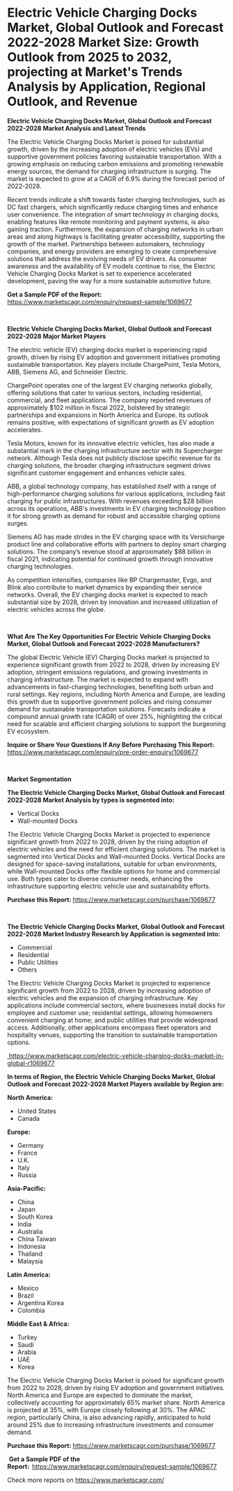<p><h1>Electric Vehicle Charging Docks Market, Global Outlook and Forecast 2022-2028 Market Size: Growth Outlook from 2025 to 2032, projecting at Market's Trends Analysis by Application, Regional Outlook, and Revenue</h1></p><p><strong>Electric Vehicle Charging Docks Market, Global Outlook and Forecast 2022-2028 Market Analysis and Latest Trends</strong></p>
<p><p>The Electric Vehicle Charging Docks Market is poised for substantial growth, driven by the increasing adoption of electric vehicles (EVs) and supportive government policies favoring sustainable transportation. With a growing emphasis on reducing carbon emissions and promoting renewable energy sources, the demand for charging infrastructure is surging. The market is expected to grow at a CAGR of 6.9% during the forecast period of 2022-2028.</p><p>Recent trends indicate a shift towards faster charging technologies, such as DC fast chargers, which significantly reduce charging times and enhance user convenience. The integration of smart technology in charging docks, enabling features like remote monitoring and payment systems, is also gaining traction. Furthermore, the expansion of charging networks in urban areas and along highways is facilitating greater accessibility, supporting the growth of the market. Partnerships between automakers, technology companies, and energy providers are emerging to create comprehensive solutions that address the evolving needs of EV drivers. As consumer awareness and the availability of EV models continue to rise, the Electric Vehicle Charging Docks Market is set to experience accelerated development, paving the way for a more sustainable automotive future.</p></p>
<p><strong>Get a Sample PDF of the Report:&nbsp;</strong> <a href="https://www.marketscagr.com/enquiry/request-sample/1069677?utm_campaign=3096&utm_medium=2&utm_source=Github&utm_content=ia&utm_term=21032025&utm_id=electric-vehicle-charging-docks-market-global-outlook-and-forecast-2022-2028">https://www.marketscagr.com/enquiry/request-sample/1069677</a></p>
<p>&nbsp;</p>
<p><strong>Electric Vehicle Charging Docks Market, Global Outlook and Forecast 2022-2028 Major Market Players</strong></p>
<p><p>The electric vehicle (EV) charging docks market is experiencing rapid growth, driven by rising EV adoption and government initiatives promoting sustainable transportation. Key players include ChargePoint, Tesla Motors, ABB, Siemens AG, and Schneider Electric.</p><p>ChargePoint operates one of the largest EV charging networks globally, offering solutions that cater to various sectors, including residential, commercial, and fleet applications. The company reported revenues of approximately $102 million in fiscal 2022, bolstered by strategic partnerships and expansions in North America and Europe. Its outlook remains positive, with expectations of significant growth as EV adoption accelerates.</p><p>Tesla Motors, known for its innovative electric vehicles, has also made a substantial mark in the charging infrastructure sector with its Supercharger network. Although Tesla does not publicly disclose specific revenue for its charging solutions, the broader charging infrastructure segment drives significant customer engagement and enhances vehicle sales.</p><p>ABB, a global technology company, has established itself with a range of high-performance charging solutions for various applications, including fast charging for public infrastructures. With revenues exceeding $28 billion across its operations, ABB's investments in EV charging technology position it for strong growth as demand for robust and accessible charging options surges.</p><p>Siemens AG has made strides in the EV charging space with its Versicharge product line and collaborative efforts with partners to deploy smart charging solutions. The company’s revenue stood at approximately $88 billion in fiscal 2021, indicating potential for continued growth through innovative charging technologies.</p><p>As competition intensifies, companies like BP Chargemaster, Evgo, and Blink also contribute to market dynamics by expanding their service networks. Overall, the EV charging docks market is expected to reach substantial size by 2028, driven by innovation and increased utilization of electric vehicles across the globe.</p></p>
<p>&nbsp;</p>
<p><strong>What Are The Key Opportunities For Electric Vehicle Charging Docks Market, Global Outlook and Forecast 2022-2028 Manufacturers?</strong></p>
<p><p>The global Electric Vehicle (EV) Charging Docks market is projected to experience significant growth from 2022 to 2028, driven by increasing EV adoption, stringent emissions regulations, and growing investments in charging infrastructure. The market is expected to expand with advancements in fast-charging technologies, benefiting both urban and rural settings. Key regions, including North America and Europe, are leading this growth due to supportive government policies and rising consumer demand for sustainable transportation solutions. Forecasts indicate a compound annual growth rate (CAGR) of over 25%, highlighting the critical need for scalable and efficient charging solutions to support the burgeoning EV ecosystem.</p></p>
<p><strong>Inquire or Share Your Questions If Any Before Purchasing This Report:</strong> <a href="https://www.marketscagr.com/enquiry/pre-order-enquiry/1069677?utm_campaign=3096&utm_medium=2&utm_source=Github&utm_content=ia&utm_term=21032025&utm_id=electric-vehicle-charging-docks-market-global-outlook-and-forecast-2022-2028">https://www.marketscagr.com/enquiry/pre-order-enquiry/1069677</a></p>
<p>&nbsp;</p>
<p><strong>Market Segmentation</strong></p>
<p><strong>The Electric Vehicle Charging Docks Market, Global Outlook and Forecast 2022-2028 Market Analysis by types is segmented into:</strong></p>
<p><ul><li>Vertical Docks</li><li>Wall-mounted Docks</li></ul></p>
<p><p>The Electric Vehicle Charging Docks Market is projected to experience significant growth from 2022 to 2028, driven by the rising adoption of electric vehicles and the need for efficient charging solutions. The market is segmented into Vertical Docks and Wall-mounted Docks. Vertical Docks are designed for space-saving installations, suitable for urban environments, while Wall-mounted Docks offer flexible options for home and commercial use. Both types cater to diverse consumer needs, enhancing the infrastructure supporting electric vehicle use and sustainability efforts.</p></p>
<p><strong>Purchase this Report:&nbsp;</strong><a href="https://www.marketscagr.com/purchase/1069677?utm_campaign=3096&utm_medium=2&utm_source=Github&utm_content=ia&utm_term=21032025&utm_id=electric-vehicle-charging-docks-market-global-outlook-and-forecast-2022-2028">https://www.marketscagr.com/purchase/1069677</a></p>
<p>&nbsp;</p>
<p><strong>The Electric Vehicle Charging Docks Market, Global Outlook and Forecast 2022-2028 Market Industry Research by Application is segmented into:</strong></p>
<p><ul><li>Commercial</li><li>Residential</li><li>Public Utilities</li><li>Others</li></ul></p>
<p><p>The Electric Vehicle Charging Docks Market is projected to experience significant growth from 2022 to 2028, driven by increasing adoption of electric vehicles and the expansion of charging infrastructure. Key applications include commercial sectors, where businesses install docks for employee and customer use; residential settings, allowing homeowners convenient charging at home; and public utilities that provide widespread access. Additionally, other applications encompass fleet operators and hospitality venues, supporting the transition to sustainable transportation options.</p></p>
<p><a href="https://www.marketscagr.com/electric-vehicle-charging-docks-market-in-global-r1069677?utm_campaign=3096&utm_medium=2&utm_source=Github&utm_content=ia&utm_term=21032025&utm_id=electric-vehicle-charging-docks-market-global-outlook-and-forecast-2022-2028">&nbsp;https://www.marketscagr.com/electric-vehicle-charging-docks-market-in-global-r1069677</a></p>
<p><strong>In terms of Region, the Electric Vehicle Charging Docks Market, Global Outlook and Forecast 2022-2028 Market Players available by Region are:</strong></p>
<p>
    <p> <strong> North America: </strong>
        <ul>
            <li>United States</li>
            <li>Canada</li>
        </ul>
        </p> 
    <p> <strong> Europe: </strong>
        <ul>
            <li>Germany</li>
            <li>France</li>
            <li>U.K.</li>
            <li>Italy</li>
            <li>Russia</li>
        </ul>
        </p> 
    <p> <strong> Asia-Pacific: </strong>
        <ul>
            <li>China</li>
            <li>Japan</li>
            <li>South Korea</li>
            <li>India</li>
            <li>Australia</li>
            <li>China Taiwan</li>
            <li>Indonesia</li>
            <li>Thailand</li>
            <li>Malaysia</li>
        </ul>
        </p> 
    <p> <strong> Latin America: </strong>
        <ul>
            <li>Mexico</li>
            <li>Brazil</li>
            <li>Argentina Korea</li>
            <li>Colombia</li>
        </ul>
        </p> 
    <p> <strong> Middle East & Africa: </strong>
        <ul>
            <li>Turkey</li>
            <li>Saudi</li>
            <li>Arabia</li>
            <li>UAE</li>
            <li>Korea</li>
        </ul>
    </p>
    </p>
<p><p>The Electric Vehicle Charging Docks Market is poised for significant growth from 2022 to 2028, driven by rising EV adoption and government initiatives. North America and Europe are expected to dominate the market, collectively accounting for approximately 65% market share. North America is projected at 35%, with Europe closely following at 30%. The APAC region, particularly China, is also advancing rapidly, anticipated to hold around 25% due to increasing infrastructure investments and consumer demand.</p></p>
<p><strong>Purchase this Report: </strong><a href="https://www.marketscagr.com/purchase/1069677?utm_campaign=3096&utm_medium=2&utm_source=Github&utm_content=ia&utm_term=21032025&utm_id=electric-vehicle-charging-docks-market-global-outlook-and-forecast-2022-2028">https://www.marketscagr.com/purchase/1069677</a></p>
<p>&nbsp;<strong>Get a Sample PDF of the Report:&nbsp;&nbsp;</strong><a href="https://www.marketscagr.com/enquiry/request-sample/1069677?utm_campaign=3096&utm_medium=2&utm_source=Github&utm_content=ia&utm_term=21032025&utm_id=electric-vehicle-charging-docks-market-global-outlook-and-forecast-2022-2028">https://www.marketscagr.com/enquiry/request-sample/1069677</a></p>
<p><strong></strong></p>
<p>Check more reports on <a href="https://www.marketscagr.com/?utm_campaign=3096&utm_medium=2&utm_source=Github&utm_content=ia&utm_term=21032025&utm_id=electric-vehicle-charging-docks-market-global-outlook-and-forecast-2022-2028">https://www.marketscagr.com/</a></p>